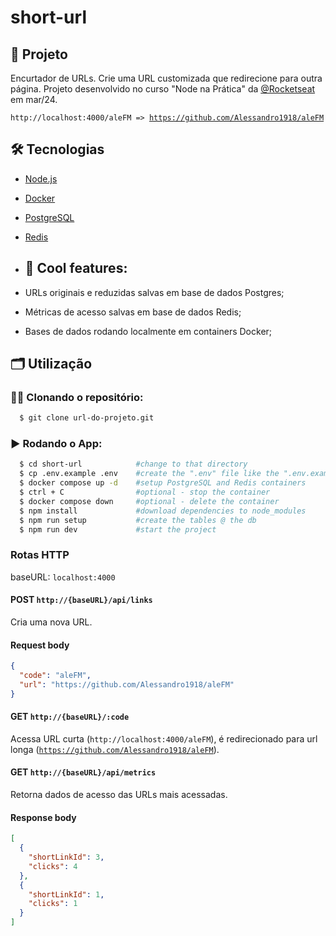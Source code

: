 # short-url

## 🚀 Projeto
Encurtador de URLs. Crie uma URL customizada que redirecione para outra página. Projeto desenvolvido no curso "Node na Prática" da  [@Rocketseat](https://www.rocketseat.com.br) em mar/24.

<code>http://localhost:4000/aleFM   =>   https://github.com/Alessandro1918/aleFM</code>

## 🛠️ Tecnologias
- [Node.js](https://nodejs.org/en/)
- [Docker](https://www.docker.com)
- [PostgreSQL](https://www.postgresql.org)
- [Redis](https://redis.io)

- ## 🧊 Cool features:
- URLs originais e reduzidas salvas em base de dados Postgres;
- Métricas de acesso salvas em base de dados Redis;
- Bases de dados rodando localmente em containers Docker;

## 🗂️ Utilização

### 🐑🐑 Clonando o repositório:

```bash
  $ git clone url-do-projeto.git
```

### ▶️ Rodando o App:
```bash
  $ cd short-url            #change to that directory
  $ cp .env.example .env    #create the ".env" file like the ".env.example" file
  $ docker compose up -d    #setup PostgreSQL and Redis containers
  $ ctrl + C                #optional - stop the container
  $ docker compose down     #optional - delete the container
  $ npm install             #download dependencies to node_modules
  $ npm run setup           #create the tables @ the db
  $ npm run dev             #start the project
```

### Rotas HTTP

baseURL: <code>localhost:4000</code>

#### POST <code>http://{baseURL}/api/links</code>
Cria uma nova URL.

#### Request body
```json
{
  "code": "aleFM",
  "url": "https://github.com/Alessandro1918/aleFM"
}
```

#### GET <code>http://{baseURL}/:code</code>
Acessa URL curta (<code>http://localhost:4000/aleFM</code>), é redirecionado para url longa (<code>https://github.com/Alessandro1918/aleFM</code>).

#### GET <code>http://{baseURL}/api/metrics</code>
Retorna dados de acesso das URLs mais acessadas.

#### Response body
```json
[
  {
    "shortLinkId": 3,
    "clicks": 4
  },
  {
    "shortLinkId": 1,
    "clicks": 1
  }
]
```